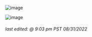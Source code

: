![image](https://github-readme-stats.vercel.app/api?username=st1xkz&count_private=true&show_icons=true&theme=midnight-purple)

![image](https://github-readme-stats.vercel.app/api/top-langs/?username=st1xkz&theme=midnight-purple&layout=compact)

###### *last edited: @ 9:03 pm PST 08/31/2022*
